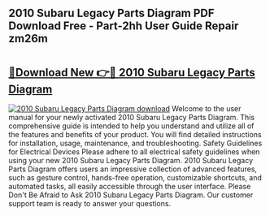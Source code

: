 ## 2010 Subaru Legacy Parts Diagram PDF Download Free - Part-2hh User Guide Repair zm26m

# <h2><a href="http://dfskmp.blite.top/?on=2010+Subaru+Legacy+Parts+Diagram">🔗Download New 👉🔴 2010 Subaru Legacy Parts Diagram</a></h2>

[![2010 Subaru Legacy Parts Diagram download](https://i.imgur.com/lujVjoI.png)](http://dfskmp.blite.top/?on=2010+Subaru+Legacy+Parts+Diagram)
Welcome to the user manual for your newly activated 2010 Subaru Legacy Parts Diagram. This comprehensive guide is intended to help you understand and utilize all of the features and benefits of your product. You will find detailed instructions for installation, usage, maintenance, and troubleshooting. Safety Guidelines for Electrical Devices Please adhere to all electrical safety guidelines when using your new 2010 Subaru Legacy Parts Diagram. 2010 Subaru Legacy Parts Diagram offers users an impressive collection of advanced features, such as gesture control, hands-free operation, customizable shortcuts, and automated tasks, all easily accessible through the user interface. Please Don't Be Afraid to Ask 2010 Subaru Legacy Parts Diagram. Our customer support team is ready to answer your questions.
